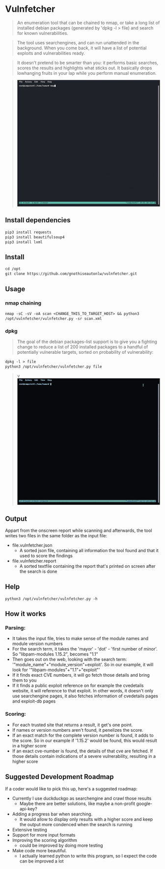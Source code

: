 # Vulnfetcher
> An enumeration tool that can be chained to nmap, or take a long list of installed debian packages (generated by 'dpkg -l > file) and search for known vulnerabilities.

> The tool uses searchengines, and can run unattended in the background. When you come back, it will have a list of potential exploits and vulnerabilities ready.

> It doesn't pretend to be smarter than you: it performs basic searches, scores the results and highlights what sticks out. It basically drops lowhanging fruits in your lap while you perform manual enumeration.

> ![Vulnfetcher Nmap Demo](/demo/vulnfetcher_nmap_chain.gif)

## Install dependencies
```
pip3 install requests
pip3 install beautifulsoup4
pip3 install lxml
```
## Install
```
cd /opt
git clone https://github.com/gnothiseautonlw/vulnfetcher.git
```
## Usage
### nmap chaining
```
nmap -sC -sV -oA scan <CHANGE_THIS_TO_TARGET_HOST> && python3 /opt/vulnfetcher/vulnfetcher.py -sr scan.xml
```
### dpkg
> The goal of the debian packages-list support is to give you a fighting change to reduce a list of 200 installed packages to a handful of potentially vulnerable targets, sorted on probability of vulnerability:
```
dpkg -l > file
python3 /opt/vulnfetcher/vulnfetcher.py file
```
> v![Vulnfetcher Dpkg Demo](/demo/vulnfetcher_dpkg_optimized.gif)

## Output
Appart from the onscreen report while scanning and afterwards, the tool writes two files in the same folder as the input file:
* file.vulnfetcher.json
   * A sorted json file, containing all information the tool found and that it used to score the findings
* file.vulnfetcher.report
   * A sorted textfile containing the report that's printed on screen after the search is done

## Help
```
python3 /opt/vulnfetcher/vulnfetcher.py -h
```
## How it works
### Parsing:
* It takes the input file, tries to make sense of the module names and module version numbers
* For the search term, it takes the 'mayor' - 'dot' - 'first number of minor'. So "libpam-modules 1.15.2", becomes "1.1"
* Then goes out on the web, looking with the search term: '"module_name"+"module_version"+exploit'. So in our example, it will look for '"libpam-modules"+"1.1"+"exploit"'
* If it finds exact CVE numbers, it will go fetch those details and bring them to you
* If it finds a public exploit reference on for example the cvedetails website, it will reference to that exploit. In other words, it doesn't only use searchengine pages, it also fetches information of cvedetails pages and exploit-db pages
### Scoring:
* For each trusted site that returns a result, it get's one point.
* If names or version numbers aren't found, it penelizes the score.
* If an exact match for the complete version number is found, it adds to the score. So in our example if '1.15.2' would be found, this would result in a higher score
* If an exact cve-number is found, the details of that cve are fetched. If those details contain indications of a severe vulnerability, resulting in a higher score

## Suggested Development Roadmap
If a coder would like to pick this up, here's a suggested roadmap:
* Currently I use duckduckgo as searchengine and crawl those results
   * Maybe there are better solutions, like maybe a non-profit google-api-key?
* Adding a progress bar when searching.
   * It would allow to display only results with a higher score and keep the output more condenced when the search is running
* Extensive testing
* Support for more input formats
* Improving the scoring algorithm 
   * could be improved by doing more testing
* Make code more beautiful.
   * I actually learned python to write this program, so I expect the code can be improved a lot
